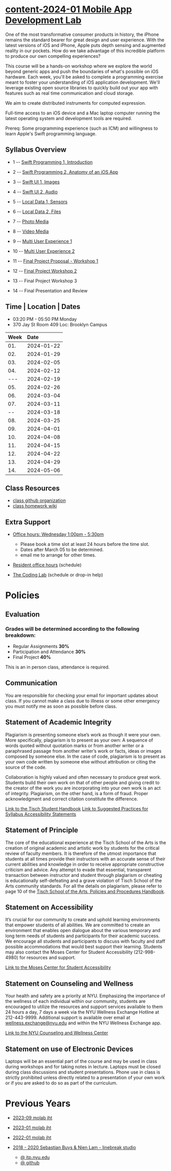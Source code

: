 # [content-2024-01 Mobile App Development Lab](https://github.com/molab-itp/content-2024-01)

One of the most transformative consumer products in history, the iPhone remains
the standard bearer for great design and user experience. With the latest
versions of iOS and iPhone, Apple puts depth sensing and augmented reality in
our pockets. How do we take advantage of this incredible platform to produce our
own compelling experiences?

This course will be a hands-on workshop where we explore the world beyond
generic apps and push the boundaries of what's possible on iOS hardware. Each
week, you'll be asked to complete a programming exercise meant to foster your
understanding of iOS application development. We'll leverage existing open source
libraries to quickly build out your app with features such as
real time communication and cloud storage.

We aim to create distributed instruments for computed expression.

Full-time access to an iOS device and a Mac laptop computer
running the latest operating system and development tools are required.

Prereq:
Some programming experience (such as ICM) and willingness to learn Apple's Swift programming language.

## Syllabus Overview

- 1 -- [Swift Programming 1, Introduction](weeks/01_intro.md)

- 2 -- [Swift Programming 2, Anatomy of an iOS App](weeks/02_swift.md)

- 3 -- [Swift UI 1, Images](weeks/03_swiftui.md)

- 4 -- [Swift UI 2, Audio](weeks/04_swiftui.md)

- 5 -- [Local Data 1, Sensors](weeks/05_data.md)

- 6 -- [Local Data 2, Files](weeks/06_data.md)

- 7 -- [Photo Media](weeks/07_photo.md)

- 8 -- [Video Media](weeks/08_video.md)

- 9 -- [Multi User Experience 1](weeks/09_multi.md)

- 10 -- [Multi User Experience 2](weeks/10_multi.md)

- 11 -- [Final Project Proposal - Workshop 1](weeks/11_proposal.md)

- 12 -- [Final Project Workshop 2](weeks/12_workshop.md)

- 13 -- Final Project Workshop 3

- 14 -- Final Presentation and Review

## Time | Location | Dates

- 03:20 PM - 05:50 PM Monday
- 370 Jay St Room 409 Loc: Brooklyn Campus

| Week | Date       |
| :--- | :--------- |
| 01.  | 2024-01-22 |
| 02.  | 2024-01-29 |
| 03.  | 2024-02-05 |
| 04.  | 2024-02-12 |
| ---  | 2024-02-19 |
| 05.  | 2024-02-26 |
| 06.  | 2024-03-04 |
| 07.  | 2024-03-11 |
| --   | 2024-03-18 |
| 08.  | 2024-03-25 |
| 09.  | 2024-04-01 |
| 10.  | 2024-04-08 |
| 11.  | 2024-04-15 |
| 12.  | 2024-04-22 |
| 13.  | 2024-04-29 |
| 14.  | 2024-05-06 |

## Class Resources

- [class github organization](https://github.com/molab-itp)
- [class homework wiki](https://github.com/molab-itp/content-2024-01/wiki)

## Extra Support

- [Office hours: Wednesday 1:00pm - 5:30pm ](https://calendar.google.com/calendar/u/0/selfsched?sstoken=UUdFT1BmNTVfLW5BfGRlZmF1bHR8YmZmMzM3NDFjYjFmMGE4NDI1YTFlNWEzNGQwMGY3NTk)

  - Please book a time slot at least 24 hours before the time slot.
  - Dates after March 05 to be determined.
  - email me to arrange for other times.

- [Resident office hours](https://itp.nyu.edu/help/office-hours/) (schedule)
- [The Coding Lab](https://codinglab.itp.io/) (schedule or drop-in help)

# Policies

## Evaluation

### Grades will be determined according to the following breakdown:

- Regular Assignments **30%**
- Participation and Attendance **30%**
- Final Project **40%**

This is an in person class, attendance is required.

## Communication

You are responsible for checking your email for important updates about class.
If you cannot make a class due to illness or some other emergency you must notify me as soon as possible before class.

## Statement of Academic Integrity

Plagiarism is presenting someone else’s work as though it were your own. More specifically, plagiarism is to present as your own: A sequence of words quoted without quotation marks or from another writer or a paraphrased passage from another writer’s work or facts, ideas or images composed by someone else. In the case of code, plagiarism is to present as your own code written by someone else without attribution or citing the source of the code.

Collaboration is highly valued and often necessary to produce great work. Students build their own work on that of other people and giving credit to the creator of the work you are incorporating into your own work is an act of integrity. Plagiarism, on the other hand, is a form of fraud. Proper acknowledgment and correct citation constitute the difference.

[Link to the Tisch Student Handbook](https://tisch.nyu.edu/student-affairs/important-resources/tisch-policies-and-handbooks)
[Link to Suggested Practices for Syllabus Accessibility Statements](https://docs.google.com/document/d/1RgmYE1-OQYBfMsArLuN6VJa1rIKMVMLE/edit#)

## Statement of Principle

The core of the educational experience at the Tisch School of the Arts is the creation of original academic and artistic work by students for the critical review of faculty members. It is therefore of the utmost importance that students at all times provide their instructors with an accurate sense of their current abilities and knowledge in order to receive appropriate constructive criticism and advice. Any attempt to evade that essential, transparent transaction between instructor and student through plagiarism or cheating is educationally self-defeating and a grave violation of Tisch School of the Arts community standards. For all the details on plagiarism, please refer to page 10 of the [Tisch School of the Arts, Policies and Procedures Handbook](http://students.tisch.nyu.edu/page/home.html).

## Statement on Accessibility

It’s crucial for our community to create and uphold learning environments that empower students of all abilities. We are committed to create an environment that enables open dialogue about the various temporary and long term needs of students and participants for their academic success. We encourage all students and participants to discuss with faculty and staff possible accommodations that would best support their learning. Students may also contact the Moses Center for Student Accessibility (212-998-4980) for resources and support.

[Link to the Moses Center for Student Accessibility](https://www.nyu.edu/students/communities-and-groups/student-accessibility.html)

## Statement on Counseling and Wellness

Your health and safety are a priority at NYU. Emphasizing the importance of the wellness of each individual within our community, students are encouraged to utilize the resources and support services available to them 24 hours a day, 7 days a week via the NYU Wellness Exchange Hotline at 212-443-9999. Additional support is available over email at wellness.exchange@nyu.edu and within the NYU Wellness Exchange app.

[Link to the NYU Counseling and Wellness Center](https://www.nyu.edu/students/health-and-wellness/services/counseling-services.html)

## Statement on use of Electronic Devices

Laptops will be an essential part of the course and may be used in class during workshops and for taking notes in lecture. Laptops must be closed during class discussions and student presentations. Phone use in class is strictly prohibited unless directly related to a presentation of your own work or if you are asked to do so as part of the curriculum.

# Previous Years

- [2023-09 molab jht](https://github.com/molab-itp/content-2023-Fa)

- [2023-01 molab jht](https://github.com/molab-itp/content-2023)

- [2022-01 molab jht](https://github.com/molab-itp/content-2022)

- [2018 - 2020 Sebastian Buys & Nien Lam - linebreak studio](https://www.linebreak.studio/about)
  - [@ itp.nyu.edu](https://itp.nyu.edu/classes/mobile-lab/)
  - [@ github](https://github.com/mobilelabclass/content)

